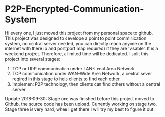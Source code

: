 # P2P-Encrypted-Communication-System

Hi every one, I just moved this project from my personal space to github.
This project was designed to develope a point to point comminication system, no central server needed, you can directly reach anyone on the internet with there ip and port(port map required) if they are 'visable'.
It is a weekend project. Therefore, a limited time will be dedicated. I split this project into several stages:
  1. TCP or UDP communication under LAN-Local Area Network.
  2. TCP communication under WAN-Wide Area Network, a central sever reqired in this stage to help clients to find each other.     
  3. Implement P2P technology, then clients can find others without a central server.
  




Update 2018-09-30:
  Stage one was finished before this project moved to Github, the source code has been upload.
  Currently working on stage two.
  Stage three is very hard, when I get there I will try my best to figure it out.
 
